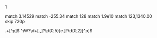 1

match 3.14529
match -255.34
match 128
match 1.9e10
match 123,1340.00
skip 720p

.+[^p]$
^\W?\d+[\.,]?\d{0,5}[e\.]?\d{0,2}[^p]$
